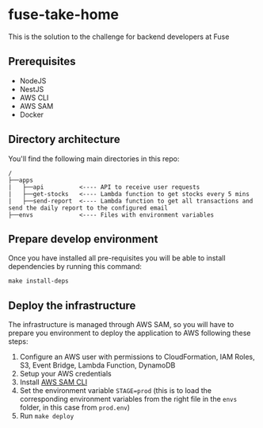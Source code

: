 # fuse-take-home
This is the solution to the challenge for backend developers at Fuse

## Prerequisites

- NodeJS
- NestJS
- AWS CLI
- AWS SAM
- Docker

## Directory architecture

You'll find the following main directories in this repo:

```
/
├──apps
|   ├──api          <---- API to receive user requests
|   ├──get-stocks   <---- Lambda function to get stocks every 5 mins
|   ├──send-report  <---- Lambda function to get all transactions and send the daily report to the configured email
├──envs             <---- Files with environment variables
```

## Prepare develop environment

Once you have installed all pre-requisites you will be able to install dependencies by running this command:

```
make install-deps
```



## Deploy the infrastructure

The infrastructure is managed through AWS SAM, so you will have to prepare you environment to deploy the application to AWS following these steps:

1. Configure an AWS user with permissions to CloudFormation, IAM Roles, S3, Event Bridge, Lambda Function, DynamoDB
2. Setup your AWS credentials
3. Install [AWS SAM CLI](https://docs.aws.amazon.com/serverless-application-model/latest/developerguide/install-sam-cli.html)
4. Set the environment variable `STAGE=prod` (this is to load the corresponding environment variables from the right file in the `envs` folder, in this case from `prod.env`)
5. Run `make deploy`